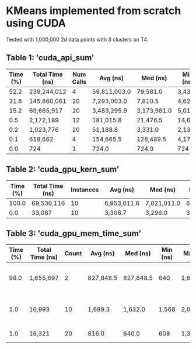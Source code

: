 # KMeans implemented from scratch using CUDA  

Tested with 1,000,000 2d data points with 3 clusters on T4.  

## Table 1: 'cuda_api_sum'  
 |  Time (%) | Total Time (ns) | Num Calls | Avg (ns) | Med (ns) | Min (ns) | Max (ns) | StdDev (ns) | Name |  
 |-----------|-----------------|-----------|----------|----------|----------|----------|-------------|------|
 | 52.2 | 239,244,012 | 4 | 59,811,003.0 | 79,581.0 | 3,439 | 239,081,411 | 119,513,626.2 | cudaMalloc |  
 | 31.8 | 145,860,061 | 20 | 7,293,003.0 | 7,810.5 | 4,625 | 145,661,321 | 32,568,523.9 | cudaLaunchKernel |  
 | 15.2 | 69,665,917 | 20 | 3,483,295.9 | 3,173,981.0 | 5,015 | 7,044,049 | 3,570,872.7 | cudaDeviceSynchronize  |  
 | 0.5 | 2,172,189 | 12 | 181,015.8 | 21,476.5 | 14,635 | 1,899,442 | 541,282.9 | cudaMemcpy |  
 | 0.2 | 1,023,776 | 20 | 51,188.8 | 3,331.0 | 2,131 | 955,446 | 212,845.6 | cudaMemset |  
 | 0.1 | 618,662 | 4 | 154,665.5 | 128,489.5 | 4,173 | 357,510 | 174,656.6 | cudaFree |  
 | 0.0 | 724 | 1 | 724.0 | 724.0 | 724 | 724 | 0.0 | cuModuleGetLoadingMode |  

## Table 2: 'cuda_gpu_kern_sum'  
 |  Time (%) | Total Time (ns) | Instances | Avg (ns) | Med (ns) | Min (ns) | Max (ns) | StdDev (ns) | Name |  
 |-----------|-----------------|-----------|----------|----------|----------|----------|-------------|------|  
 | 100.0 | 69,530,116 | 10 | 6,953,011.6 | 7,021,011.0 | 6,340,969 | 7,021,123 | 215,049.9 | sum_and_count |  
 | 0.0 | 33,087 | 10 | 3,308.7 | 3,296.0 | 3,264 | 3,392 | 34.4 | update_centroids |  

## Table 3: 'cuda_gpu_mem_time_sum'  
 |  Time (%) | Total Time (ns) | Count | Avg (ns) | Med (ns) | Min (ns) | Max (ns) | StdDev (ns) | Operation |  
 |-----------|-----------------|-------|----------|----------|----------|----------|-------------|-----------|  
 | 98.0 | 1,655,697 | 2 | 827,848.5 | 827,848.5 | 640 | 1,655,057 | 1,169,849.5 | [CUDA memcpy Host-to-Device] |  
 | 1.0 | 16,993 | 10 | 1,699.3 | 1,632.0 | 1,568 | 2,048 | 188.0 | [CUDA memcpy Device-to-Host] |  
 | 1.0 | 16,321 | 20 | 816.0 | 640.0 | 608 | 1,376 | 302.2 | [CUDA memset] |  
